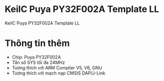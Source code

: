 # KeilC Puya PY32F002A Template LL
KeilC Puya PY32F002A Template LL

# Thông tin thêm
- Chip: Puya PY32F002A
- Tần số SYS tối đa 24MHz
- Tương thích với ARM Complier V5, V6, GNU
- Tương thích với mạch nạp CMSIS DAP/J-Link
